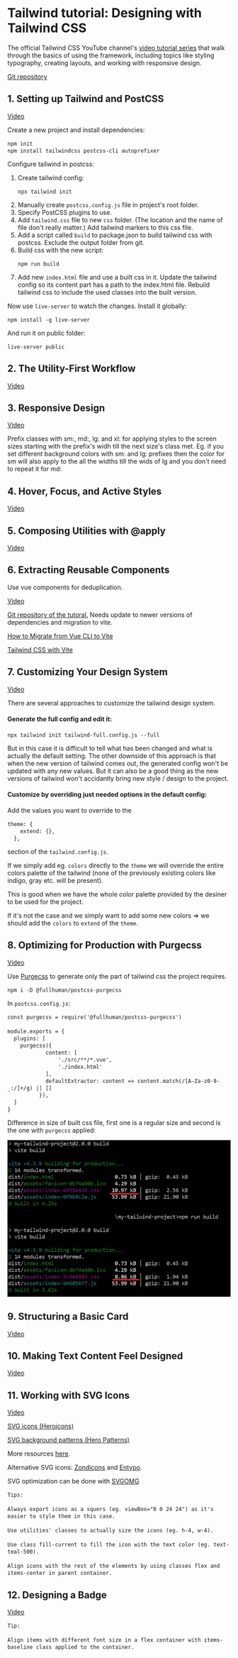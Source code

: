 # Tailwind tutorial: Designing with Tailwind CSS

The official Tailwind CSS YouTube channel's [video tutorial series](https://www.youtube.com/playlist?list=PL7CcGwsqRpSM3w9BT_21tUU8JN2SnyckR) that walk through the basics of using the framework, including topics like styling typography, creating layouts, and working with responsive design.

[Git repository](https://github.com/tailwindlabs/designing-with-tailwindcss)

## 1. Setting up Tailwind and PostCSS

[Video](https://www.youtube.com/watch?v=21HuwjmuS7A&list=PL7CcGwsqRpSM3w9BT_21tUU8JN2SnyckR&index=1)


Create a new project and install dependencies:
```
npm init
npm install tailwindcss postcss-cli autoprefixer
```

Configure tailwind in postcss:
1. Create tailwind config:
    ```
    npx tailwind init
    ```
2. Manually create `postcss.config.js` file in project's root folder.
3. Specify PostCSS plugins to use.
4. Add `tailwind.css` file to new `css` folder. (The location and the name of file don't really matter.) Add tailwind markers to this css file.
5. Add a script called `build` to package.json to build tailwind css with postcss. Exclude the output folder from git.
6. Build css with the new script:
    ```
    npm run build
    ```
7. Add new `index.html` file and use a built css in it. Update the tailwind config so its content part has a path to the index.html file. Rebuild tailwind css to include the used classes into the built version.

Now use `live-server` to watch the changes. Install it globally:
```
npm install -g live-server
```
And run it on public folder:
```
live-server public
```

## 2. The Utility-First Workflow

[Video](https://www.youtube.com/watch?v=Ybybd3GCNn4&list=PL7CcGwsqRpSM3w9BT_21tUU8JN2SnyckR&index=2)

## 3. Responsive Design

[Video](https://www.youtube.com/watch?v=Ff_n_QClipQ&list=PL7CcGwsqRpSM3w9BT_21tUU8JN2SnyckR&index=3)

Prefix classes with sm:, md:, lg: and xl: for applying styles to the screen sizes starting with the prefix's widh till the next size's class met. Eg. if you set different background colors with sm: and lg: prefixes then the color for sm will also apply to the all the widths till the wids of lg and you don't need to repeat it for md:

## 4. Hover, Focus, and Active Styles

[Video](https://www.youtube.com/watch?v=olyRu5R1EZ4&list=PL7CcGwsqRpSM3w9BT_21tUU8JN2SnyckR&index=4)

## 5. Composing Utilities with @apply

[Video](https://www.youtube.com/watch?v=krSgBUmIgP0&list=PL7CcGwsqRpSM3w9BT_21tUU8JN2SnyckR&index=5)

## 6. Extracting Reusable Components

Use vue components for deduplication.

[Video](https://www.youtube.com/watch?v=3OdRwZu0FQU&list=PL7CcGwsqRpSM3w9BT_21tUU8JN2SnyckR&index=6)

[Git repository of the tutoral.](https://github.com/tailwindlabs/designing-with-tailwindcss/tree/master/01-getting-up-and-running/06-extracting-reusable-components) Needs update to newer versions of dependencies and migration to vite.

[How to Migrate from Vue CLI to Vite](https://vueschool.io/articles/vuejs-tutorials/how-to-migrate-from-vue-cli-to-vite/)

[Tailwind CSS with Vite](https://tailwindcss.com/docs/guides/vite)

## 7. Customizing Your Design System

[Video](https://www.youtube.com/watch?v=wtW6LodXkls&list=PL7CcGwsqRpSM3w9BT_21tUU8JN2SnyckR&index=7)


There are several approaches to customize the tailwind design system.

#### Generate the full config and edit it:

```
npx tailwind init tailwind-full.config.js --full
```

But in this case it is difficult to tell what has been changed and what is actually the default setting. The other downside of this approach is that when the new version of tailwind comes out, the generated config won't be updated with any new values. But it can also be a good thing as the new versions of tailwind won't accidantly bring new style / design to the project.

#### Customize by overriding just needed options in the default config:

Add the values you want to override to the
```
theme: {
    extend: {},
  },
```
section of the `tailwind.config.js`.

If we simply add eg. `colors` directly to the `theme` we will override the entire colors palette of the tailwind (none of the previously existing colors like indigo, gray etc. will be present).

This is good when we have the whole color palette provided by the desiner to be used for the project. 

If it's not the case and we simply want to add some new colors => we should add the `colors` to `extend` of the `theme`.

## 8. Optimizing for Production with Purgecss

[Video](https://www.youtube.com/watch?v=bhoDwo24K5Q&list=PL7CcGwsqRpSM3w9BT_21tUU8JN2SnyckR&index=8)

Use [Purgecss](https://purgecss.com/) to generate only the part of tailwind css the project requires.

```
npm i -D @fullhuman/postcss-purgecss
```

In `postcss.config.js`:
```
const purgecss = require('@fullhuman/postcss-purgecss')

module.exports = {
  plugins: [
    purgecss({
            content: [
                './src/**/*.vue',
                './index.html'
            ],
            defaultExtractor: content => content.match(/[A-Za-z0-9-_:/]+/g) || []
          }),
  ]
}
```

Difference in size of built css file, first one is a regular size and second is the one with `purgecss` applied:

![build with and without purgecss](/doc-img/build_with_and_without_purgecss.jpg)

## 9. Structuring a Basic Card

[Video](https://www.youtube.com/watch?v=1OUbP0rGFNs&list=PL7CcGwsqRpSM3w9BT_21tUU8JN2SnyckR&index=9)

## 10. Making Text Content Feel Designed

[Video](https://www.youtube.com/watch?v=5byxwJce6zc&list=PL7CcGwsqRpSM3w9BT_21tUU8JN2SnyckR&index=10)

## 11. Working with SVG Icons

[Video](https://www.youtube.com/watch?v=MbUyHQRq2go&list=PL7CcGwsqRpSM3w9BT_21tUU8JN2SnyckR&index=11)

[SVG icons (Heroicons)](https://heroicons.com/)

[SVG background patterns (Hero Patterns)](https://heropatterns.com/)

More resources [here](https://tailwindcss.com/resources).

Alternative SVG icons: [Zondicons](https://www.zondicons.com/) and [Entypo](http://www.entypo.com/).

SVG optimization can be done with [SVGOMG](https://jakearchibald.github.io/svgomg/)

```
Tips: 

Always export icons as a squers (eg. viewBox="0 0 24 24") as it's easier to style them in this case.

Use utilities' classes to actually size the icons (eg. h-4, w-4).

Use class fill-current to fill the icon with the text color (eg. text-teal-500).

Align icons with the rest of the elements by using classes flex and items-center in parent container.
``` 

## 12. Designing a Badge

[Video](https://www.youtube.com/watch?v=G2Mllr1pq-0&list=PL7CcGwsqRpSM3w9BT_21tUU8JN2SnyckR&index=12)

```
Tip:

Align items with different font size in a flex container with items-baseline class applied to the container.
```